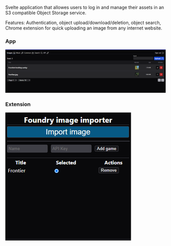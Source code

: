 Svelte application that allowes users to log in and manage their assets in an S3 compatible Object Storage service.

Features: Authentication, object upload/download/deletion, object search, Chrome extension for quick uploading an image from any internet website.

### App
![alt text](https://github.com/TheDilp/asset_browser_client/blob/master/img1.png "App image")

### Extension
![alt text](https://github.com/TheDilp/asset_browser_client/blob/master/img2.png "Extension image")
